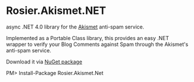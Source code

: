 Rosier.Akismet.NET
==================

async .NET 4.0 library for the <a href="http://akismet.com/">Akismet</a> anti-spam service.

Implemented as a Portable Class library, this provides an easy .NET wrapper to verify your Blog Comments against Spam through the Akismet's anti-spam service. 

Download it via <a href="https://www.nuget.org/packages/Rosier.Akismet.Net/">NuGet package</a>

PM> Install-Package Rosier.Akismet.Net
 